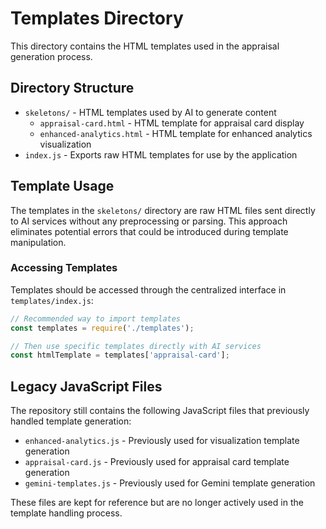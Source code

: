 # Templates Directory

This directory contains the HTML templates used in the appraisal generation process.

## Directory Structure

- `skeletons/` - HTML templates used by AI to generate content
  - `appraisal-card.html` - HTML template for appraisal card display
  - `enhanced-analytics.html` - HTML template for enhanced analytics visualization
- `index.js` - Exports raw HTML templates for use by the application

## Template Usage

The templates in the `skeletons/` directory are raw HTML files sent directly to AI services without any preprocessing or parsing. This approach eliminates potential errors that could be introduced during template manipulation.

### Accessing Templates

Templates should be accessed through the centralized interface in `templates/index.js`:

```javascript
// Recommended way to import templates
const templates = require('./templates');

// Then use specific templates directly with AI services
const htmlTemplate = templates['appraisal-card']; 
```

## Legacy JavaScript Files

The repository still contains the following JavaScript files that previously handled template generation:

- `enhanced-analytics.js` - Previously used for visualization template generation
- `appraisal-card.js` - Previously used for appraisal card template generation
- `gemini-templates.js` - Previously used for Gemini template generation

These files are kept for reference but are no longer actively used in the template handling process. 
